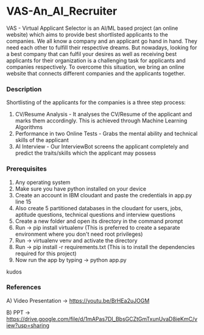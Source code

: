 # VAS-An_AI_Recruiter
VAS - Virtual Applicant Selector is an AI/ML based project (an online website) which aims to provide best shortlisted applicants to the companies.
We all know a company and an applicant go hand in hand. They need each other to fulfill their respective dreams. But nowadays, looking for a best company that can fulfil your desires as well as receiving best applicants for their organization is a challenging task for applicants and companies respectively. To overcome this situation, we bring an online website that connects different companies and the applicants together.
### Description
Shortlisting of the applicants for the companies is a three step process:
  1. CV/Resume Analysis - It analyses the CV/Resume of the applicant and marks them accordingly. This is achieved through Machine Learning Algorithms
  2. Performance in two Online Tests - Grabs the mental ability and technical skills of the applicant
  3. AI Interview - Our InterviewBot screens the applicant completely and predict the traits/skills which the applicant may possess
### Prerequisites
1. Any operating system
2. Make sure you have python installed on your device
3. Create an account in IBM cloudant and paste the credentials in app.py line 15
4. Also create 5 partitioned databases in the cloudant for users, jobs, aptitude questions, technical questions and interview questions
5. Create a new folder and open its directory in the command prompt
6. Run -> pip install virtualenv (This is preferred to create a separate environment where you don't need root privileges)
7. Run -> virtualenv venv and activate the directory
8. Run -> pip install -r requirements.txt (This is to install the dependencies required for this project)
9. Now run the app by typing -> python app.py

kudos
### References
A) Video Presentation -> https://youtu.be/BrHEa2uJOGM

B) PPT -> https://drive.google.com/file/d/1mAPas7DI_BbsGCZtGmTxunUvaD8ieKmC/view?usp=sharing
